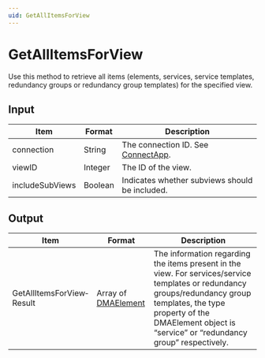 ```yaml
---
uid: GetAllItemsForView
---
```


# GetAllItemsForView

Use this method to retrieve all items (elements, services, service templates, redundancy groups or redundancy group templates) for the specified view.

## Input

| Item            | Format  | Description                                          |
|-----------------|---------|------------------------------------------------------|
| connection      | String  | The connection ID. See [ConnectApp](xref:ConnectApp). |
| viewID          | Integer | The ID of the view.                                  |
| includeSubViews | Boolean | Indicates whether subviews should be included.       |

## Output

| Item | Format | Description |
|--|--|--|
| GetAllItemsForView­Result | Array of [DMAElement](xref:DMAElement) | The information regarding the items present in the view. For services/service templates or redundancy groups/redundancy group templates, the type property of the DMAElement object is “service” or “redundancy group” respectively. |
